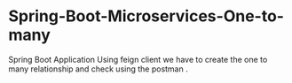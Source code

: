 # Spring-Boot-Microservices-One-to-many
Spring Boot Application Using feign client we have to create the one to many relationship and check using the postman .
